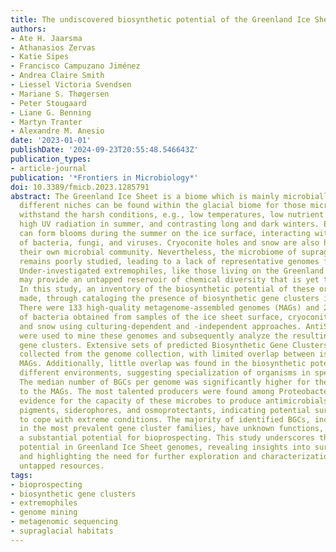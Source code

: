 ```yaml
---
title: The undiscovered biosynthetic potential of the Greenland Ice Sheet microbiome
authors:
- Ate H. Jaarsma
- Athanasios Zervas
- Katie Sipes
- Francisco Campuzano Jiménez
- Andrea Claire Smith
- Liessel Victoria Svendsen
- Mariane S. Thøgersen
- Peter Stougaard
- Liane G. Benning
- Martyn Tranter
- Alexandre M. Anesio
date: '2023-01-01'
publishDate: '2024-09-23T20:55:48.546643Z'
publication_types:
- article-journal
publication: '*Frontiers in Microbiology*'
doi: 10.3389/fmicb.2023.1285791
abstract: The Greenland Ice Sheet is a biome which is mainly microbially driven. Several
  different niches can be found within the glacial biome for those microbes able to
  withstand the harsh conditions, e.g., low temperatures, low nutrient conditions,
  high UV radiation in summer, and contrasting long and dark winters. Eukaryotic algae
  can form blooms during the summer on the ice surface, interacting with communities
  of bacteria, fungi, and viruses. Cryoconite holes and snow are also habitats with
  their own microbial community. Nevertheless, the microbiome of supraglacial habitats
  remains poorly studied, leading to a lack of representative genomes from these environments.
  Under-investigated extremophiles, like those living on the Greenland Ice Sheet,
  may provide an untapped reservoir of chemical diversity that is yet to be discovered.
  In this study, an inventory of the biosynthetic potential of these organisms is
  made, through cataloging the presence of biosynthetic gene clusters in their genomes.
  There were 133 high-quality metagenome-assembled genomes (MAGs) and 28 whole genomes
  of bacteria obtained from samples of the ice sheet surface, cryoconite, biofilm,
  and snow using culturing-dependent and -independent approaches. AntiSMASH and BiG-SCAPE
  were used to mine these genomes and subsequently analyze the resulting predicted
  gene clusters. Extensive sets of predicted Biosynthetic Gene Clusters (BGCs) were
  collected from the genome collection, with limited overlap between isolates and
  MAGs. Additionally, little overlap was found in the biosynthetic potential among
  different environments, suggesting specialization of organisms in specific habitats.
  The median number of BGCs per genome was significantly higher for the isolates compared
  to the MAGs. The most talented producers were found among Proteobacteria. We found
  evidence for the capacity of these microbes to produce antimicrobials, carotenoid
  pigments, siderophores, and osmoprotectants, indicating potential survival mechanisms
  to cope with extreme conditions. The majority of identified BGCs, including those
  in the most prevalent gene cluster families, have unknown functions, presenting
  a substantial potential for bioprospecting. This study underscores the diverse biosynthetic
  potential in Greenland Ice Sheet genomes, revealing insights into survival strategies
  and highlighting the need for further exploration and characterization of these
  untapped resources.
tags:
- bioprospecting
- biosynthetic gene clusters
- extremophiles
- genome mining
- metagenomic sequencing
- supraglacial habitats
---
```


